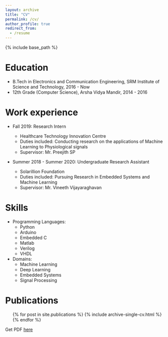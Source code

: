 ```yaml
---
layout: archive
title: "CV"
permalink: /cv/
author_profile: true
redirect_from:
  - /resume
---
```


{% include base_path %}

Education
======
* B.Tech in Electronics and Communication Engineering, SRM Institute of Science and Technology, 2016 - Now
* 12th Grade (Computer Science), Arsha Vidya Mandir, 2014 - 2016

Work experience
======
* Fall 2019: Research Intern
  * Healthcare Technology Innovation Centre  
  * Duties included: Conducting research on the applications of Machine Learning to Physiological signals
  * Supervisor: Mr. Preejith SP

* Summer 2018 - Summer 2020: Undergraduate Research Assistant
  * Solarillion Foundation
  * Duties included: Pursuing Research in Embedded Systems and Machine Learning
  * Supervisor: Mr. Vineeth Vijayaraghavan


  
Skills
======
* Programming Languages:
  * Python
  * Arduino
  * Embedded C
  * Matlab
  * Verilog
  * VHDL 
* Domains:
  * Machine Learning
  * Deep Learning
  * Embedded Systems   
  * Signal Processing

Publications
======
  <ul>{% for post in site.publications %}
    {% include archive-single-cv.html %}
  {% endfor %}</ul>
  
Get PDF <a href="https://prithusuresh.github.io/files/CV.pdf" target="_blank">here</a>
